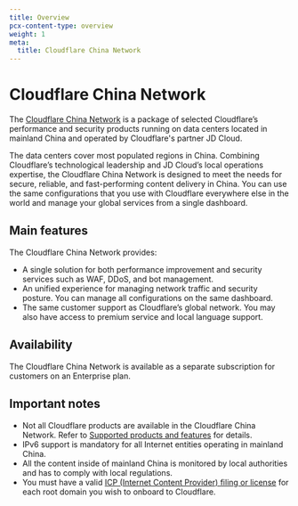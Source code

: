 ```yaml
---
title: Overview
pcx-content-type: overview
weight: 1
meta:
  title: Cloudflare China Network
---
```


# Cloudflare China Network

The [Cloudflare China Network](https://www.cloudflare.com/china-network/) is a package of selected Cloudflare’s performance and security products running on data centers located in mainland China and operated by Cloudflare's partner JD Cloud.

The data centers cover most populated regions in China. Combining Cloudflare’s technological leadership and JD Cloud’s local operations expertise, the Cloudflare China Network is designed to meet the needs for secure, reliable, and fast-performing content delivery in China. You can use the same configurations that you use with Cloudflare everywhere else in the world and manage your global services from a single dashboard.

## Main features

The Cloudflare China Network provides:

* A single solution for both performance improvement and security services such as WAF, DDoS, and bot management.
* An unified experience for managing network traffic and security posture. You can manage all configurations on the same dashboard.
* The same customer support as Cloudflare’s global network. You may also have access to premium service and local language support.

## Availability

The Cloudflare China Network is available as a separate subscription for customers on an Enterprise plan.

## Important notes

* Not all Cloudflare products are available in the Cloudflare China Network. Refer to [Supported products and features](/china-network/reference/supported-products/) for details.
* IPv6 support is mandatory for all Internet entities operating in mainland China.
* All the content inside of mainland China is monitored by local authorities and has to comply with local regulations.
* You must have a valid [ICP (Internet Content Provider) filing or license](/china-network/concepts/icp/) for each root domain you wish to onboard to Cloudflare.